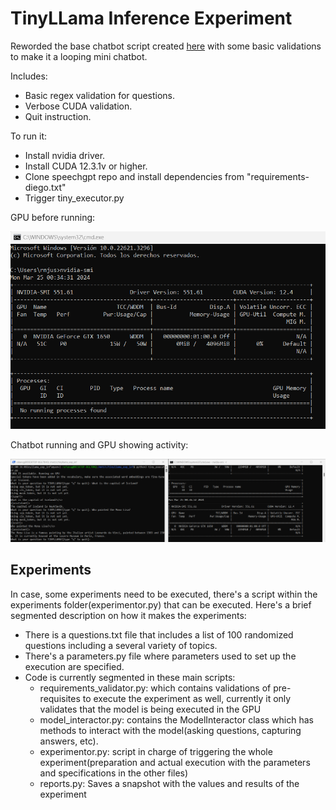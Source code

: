 # TinyLLama Inference Experiment

Reworded the base chatbot script created [here](https://huggingface.co/TinyLlama/TinyLlama-1.1B-Chat-v1.0) with some
basic validations to make it a looping mini chatbot.

Includes: 
- Basic regex validation for questions.
- Verbose CUDA validation.
- Quit instruction.

To run it:
- Install nvidia driver.
- Install CUDA 12.3.1v or higher.
- Clone speechgpt repo and install dependencies from "requirements-diego.txt"
- Trigger tiny_executor.py

GPU before running:

![img.png](img.png)

Chatbot running and GPU showing activity:

![img_1.png](img_1.png)

## Experiments

In case, some experiments need to be executed, there's a script within the 
experiments folder(experimentor.py) that can be executed. Here's a brief segmented description on how it makes the experiments:
- There is a questions.txt file that includes a list of 100 randomized questions including a several variety of topics.
- There's a parameters.py file where parameters used to set up the execution are specified.
- Code is currently segmented in these main scripts:
  - requirements_validator.py: which contains validations of pre-requisites to execute the experiment as well, currently it only validates that the model is being executed in the GPU
  - model_interactor.py: contains the ModelInteractor class which has methods to interact with the model(asking questions, capturing answers, etc).
  - experimentor.py: script in charge of triggering the whole experiment(preparation and actual execution with the parameters and specifications in the other files)
  - reports.py: Saves a snapshot with the values and results of the experiment